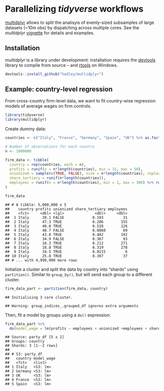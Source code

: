 Parallelizing *tidyverse* workflows
================

[multidplyr](https://github.com/hadley/multidplyr) allows to split the analisyis of evenly-sized subsamples of large datasets (~10m obs) by dispatching across multiple cores. See the *multidplyr* [vignette](https://github.com/hadley/multidplyr/blob/master/vignettes/multidplyr.md) for details and examples.

Installation
------------

*multidplyr* is a library under development: installation requires the [devtools](https://cran.r-project.org/web/packages/devtools/index.html) library to compile from source – and [rtools](https://cran.r-project.org/bin/windows/Rtools/) on Windows.

``` r
devtools::install_github("hadley/multidplyr")
```

Example: country-level regression
---------------------------------

From cross-country firm-level data, we want to fit country-wise regression models of average wages on firm controls.

``` r
library(tidyverse)
library(multidplyr)
```

Create dummy data:

``` r
countries <- c("Italy", "France", "Germany", "Spain", "UK") %>% as.factor()

# Number of observations for each country
n <- 1000000 

firm_data <- tibble(
  country = rep(countries, each = n),
  profits = runif(n = n*length(countries), min = 15, max = 50),
  unionized = sample(c(TRUE, FALSE), size = n*length(countries), replace = TRUE),
  share_tertiary = runif(n*length(countries)),
  employees = runif(n = n*length(countries), min = 1, max = 300) %>% round()
)

firm_data
```

    ## # A tibble: 5,000,000 x 5
    ##    country profits unionized share_tertiary employees
    ##    <fct>     <dbl> <lgl>              <dbl>     <dbl>
    ##  1 Italy      20.1 FALSE             0.193         31
    ##  2 Italy      47.3 TRUE              0.206        155
    ##  3 Italy      40.0 TRUE              0.528        126
    ##  4 Italy      48.7 FALSE             0.0860        69
    ##  5 Italy      43.8 TRUE              0.402        192
    ##  6 Italy      34.9 FALSE             0.367         93
    ##  7 Italy      18.3 TRUE              0.212        271
    ##  8 Italy      18.8 TRUE              0.319        278
    ##  9 Italy      34.5 TRUE              0.0215         6
    ## 10 Italy      25.8 TRUE              0.307         37
    ## # ... with 4,999,990 more rows

Initialize a cluster and split the data by country into “shards” using `partition()`. Similar to `group_by()`, but will send each group to a different cluster.

``` r
firm_data_part <- partition(firm_data, country)
```

    ## Initialising 3 core cluster.

    ## Warning: group_indices_.grouped_df ignores extra arguments

Then, fit a model by groups using a `do()` expression:

``` r
firm_data_part %>% 
  do(model_wage = lm(profits ~ employees + unionized +employees + share_tertiary,  data = .))
```

    ## Source: party_df [5 x 2]
    ## Groups: country
    ## Shards: 3 [1--2 rows]
    ## 
    ## # S3: party_df
    ##   country model_wage
    ##   <fct>   <list>    
    ## 1 Italy   <S3: lm>  
    ## 2 Germany <S3: lm>  
    ## 3 UK      <S3: lm>  
    ## 4 France  <S3: lm>  
    ## 5 Spain   <S3: lm>
